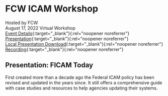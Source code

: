 # FCW ICAM Workshop
Hosted by FCW  
August 17, 2022
Virtual Workshop<br>
[Event Details](https://events.fcw.com/fcw-workshop-icam/agenda/){:target="_blank"}{:rel="noopener noreferrer"}  
[Presentation](https://cdn.govexec.com/media/icam_workshop_-_ken_myers.pdf){:target="_blank"}{:rel="noopener noreferrer"}  
[Local Presentation Download](https://idmken.github.io/talks/2208-fcw.pdf){:target="_blank"}{:rel="noopener noreferrer"}<br>
[Recording](https://media.performedia.com/2022/1105/vep22-22/ondemand/mp4/ficam_today_1080p.mp4){:target="_blank"}{:rel="noopener noreferrer"}

## Presentation: FICAM Today
First created more than a decade ago the Federal ICAM policy has been revised and updated in the years since. It still offers a comprehensive guide with case studies and resources to help agencies updating their systems.
